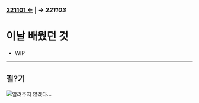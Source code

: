 ﻿### [221101 ←](/221011-_JAVA/221101/) | *→ 221103*

# 이날 배웠던 것

- WIP

---

## 필?기

![알려주지 않겠다...](https://i.imgur.com/UuL6Swz.png)